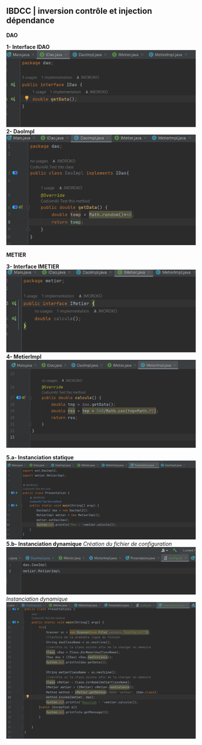 <h2>IBDCC | inversion contrôle et injection dépendance</h2>
<b>DAO</b>
<p>
    <b>1- Interface IDAO</b> <br>
    <img src="captures/1-idao.png" alt=""/> <br>
    <b>2- DaoImpl</b> <br>
    <img src="captures/2-dao-impl.png" alt=""/>
</p>
<b>METIER</b>
<p>
    <b>3- Interface IMETIER</b> <br>
    <img src="captures/3-IMetier.png" alt=""/> <br>
    <b>4- MetierImpl</b> <br>
    <img src="captures/4-Metier-impl.png" alt=""/>
</p>
<b>5.a- Instanciation statique</b>
<img src="captures/5-instanciation-statique.png" alt=""> <br>
<b>5.b- Instanciation dynamique</b>
    <i>Création du fichier de configuration</i>
<img src="captures/6-creation-fichier-config.png" alt=""> <br>
    <i>Instanciation dynamique</i>
<img src="captures/7-instanciation-dynamique.png" alt=""> <br>